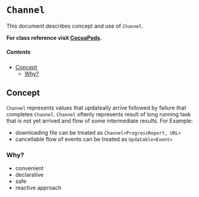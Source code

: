 # `Channel`
This document describes concept and use of `Channel`.

**For class reference visit [CocoaPods](http://cocoadocs.org/docsets/AsyncNinja/1.1.2/Classes/Channel.html).**

##### Contents
* [Concept](#concept)
	* [Why?](#why)

## Concept
`Channel` represents values that updateally arrive followed by failure that completes `Channel`. `Channel` oftenly represents result of long running task that is not yet arrived and flow of some intermediate results. For Example:

* downloading file can be treated as `Channel<ProgressReport, URL>`
* cancellable flow of events can be treated as `Updatable<Event>`

### Why?
* convenient
* declarative
* safe
* reactive approach
